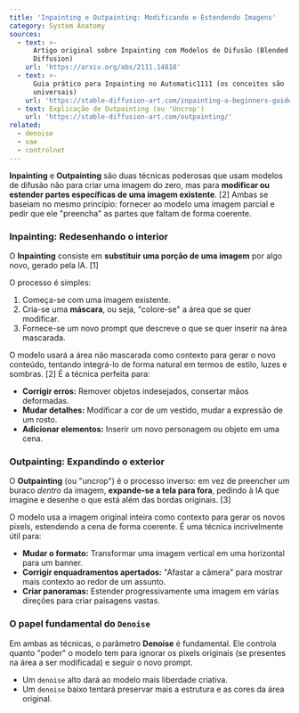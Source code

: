 ```yaml
---
title: 'Inpainting e Outpainting: Modificando e Estendendo Imagens'
category: System Anatomy
sources:
  - text: >-
      Artigo original sobre Inpainting com Modelos de Difusão (Blended
      Diffusion)
    url: 'https://arxiv.org/abs/2111.14818'
  - text: >-
      Guia prático para Inpainting no Automatic1111 (os conceitos são
      universais)
    url: 'https://stable-diffusion-art.com/inpainting-a-beginners-guide/'
  - text: Explicação de Outpainting (ou 'Uncrop')
    url: 'https://stable-diffusion-art.com/outpainting/'
related:
  - denoise
  - vae
  - controlnet
---
```


**Inpainting** e **Outpainting** são duas técnicas poderosas que usam modelos de difusão não para criar uma imagem do zero, mas para **modificar ou estender partes específicas de uma imagem existente**. [2] Ambas se baseiam no mesmo princípio: fornecer ao modelo uma imagem parcial e pedir que ele "preencha" as partes que faltam de forma coerente.

### Inpainting: Redesenhando o interior

O **Inpainting** consiste em **substituir uma porção de uma imagem** por algo novo, gerado pela IA. [1]

O processo é simples:
1.  Começa-se com uma imagem existente.
2.  Cria-se uma **máscara**, ou seja, "colore-se" a área que se quer modificar.
3.  Fornece-se um novo prompt que descreve o que se quer inserir na área mascarada.

O modelo usará a área não mascarada como contexto para gerar o novo conteúdo, tentando integrá-lo de forma natural em termos de estilo, luzes e sombras. [2] É a técnica perfeita para:
- **Corrigir erros:** Remover objetos indesejados, consertar mãos deformadas.
- **Mudar detalhes:** Modificar a cor de um vestido, mudar a expressão de um rosto.
- **Adicionar elementos:** Inserir um novo personagem ou objeto em uma cena.

### Outpainting: Expandindo o exterior

O **Outpainting** (ou "uncrop") é o processo inverso: em vez de preencher um buraco *dentro* da imagem, **expande-se a tela para fora**, pedindo à IA que imagine e desenhe o que está além das bordas originais. [3]

O modelo usa a imagem original inteira como contexto para gerar os novos pixels, estendendo a cena de forma coerente. É uma técnica incrivelmente útil para:
- **Mudar o formato:** Transformar uma imagem vertical em uma horizontal para um banner.
- **Corrigir enquadramentos apertados:** "Afastar a câmera" para mostrar mais contexto ao redor de um assunto.
- **Criar panoramas:** Estender progressivamente uma imagem em várias direções para criar paisagens vastas.

### O papel fundamental do `Denoise`

Em ambas as técnicas, o parâmetro **Denoise** é fundamental. Ele controla quanto "poder" o modelo tem para ignorar os pixels originais (se presentes na área a ser modificada) e seguir o novo prompt.
- Um `denoise` alto dará ao modelo mais liberdade criativa.
- Um `denoise` baixo tentará preservar mais a estrutura e as cores da área original.
